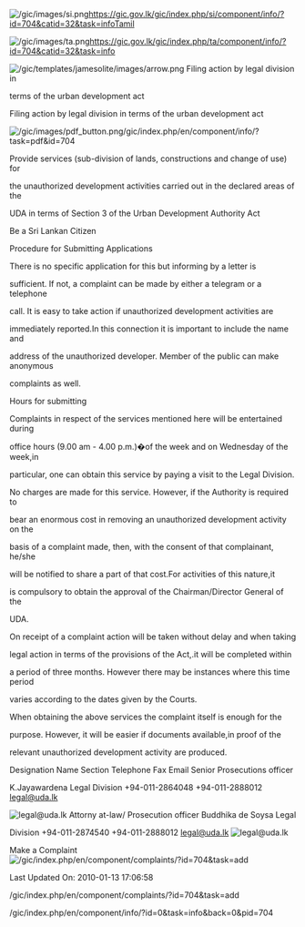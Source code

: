 <!-- Source: https://gic.gov.lk/gic/index.php/en/component/info/?id=704&catid=32&task=info -->

![/gic/images/si.png](/gic/images/si.png)https://gic.gov.lk/gic/index.php/si/component/info/?id=704&catid=32&task=infoTamil

![/gic/images/ta.png](/gic/images/ta.png)https://gic.gov.lk/gic/index.php/ta/component/info/?id=704&catid=32&task=info

![/gic/templates/jamesolite/images/arrow.png](/gic/templates/jamesolite/images/arrow.png) Filing action by legal division in

terms of the urban development act

Filing action by legal division in terms of the urban development act

![/gic/images/pdf_button.png](/gic/images/pdf_button.png)/gic/index.php/en/component/info/?task=pdf&id=704

Provide services (sub-division of lands, constructions and change of use) for

the unauthorized development activities carried out in the declared areas of the

UDA in terms of Section 3 of the Urban Development Authority Act

Be a Sri Lankan Citizen

Procedure for Submitting Applications

There is no specific application for this but informing by a letter is

sufficient. If not, a complaint can be made by either a telegram or a telephone

call. It is easy to take action if unauthorized development activities are

immediately reported.In this connection it is important to include the name and

address of the unauthorized developer. Member of the public can make anonymous

complaints as well.

Hours for submitting

Complaints in respect of the services mentioned here will be entertained during

office hours (9.00 am - 4.00 p.m.)�of the week and on Wednesday of the week,in

particular, one can obtain this service by paying a visit to the Legal Division.

No charges are made for this service. However, if the Authority is required to

bear an enormous cost in removing an unauthorized development activity on the

basis of a complaint made, then, with the consent of that complainant, he/she

will be notified to share a part of that cost.For activities of this nature,it

is compulsory to obtain the approval of the Chairman/Director General of the

UDA.

On receipt of a complaint action will be taken without delay and when taking

legal action in terms of the provisions of the Act,.it will be completed within

a period of three months. However there may be instances where this time period

varies according to the dates given by the Courts.

When obtaining the above services the complaint itself is enough for the

purpose. However, it will be easier if documents available,in proof of the

relevant unauthorized development activity are produced.

Designation Name Section Telephone Fax Email Senior Prosecutions officer

K.Jayawardena Legal Division +94-011-2864048 +94-011-2888012 legal@uda.lk

![legal@uda.lk](legal@uda.lk) Attorny at-law/ Prosecution officer Buddhika de Soysa Legal

Division +94-011-2874540 +94-011-2888012 legal@uda.lk ![legal@uda.lk](legal@uda.lk)

Make a Complaint ![/gic/index.php/en/component/complaints/?id=704&task=add](/gic/index.php/en/component/complaints/?id=704&task=add)

Last Updated On: 2010-01-13 17:06:58

/gic/index.php/en/component/complaints/?id=704&task=add

/gic/index.php/en/component/info/?id=0&task=info&back=0&pid=704